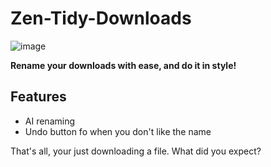 # Zen-Tidy-Downloads

![image](https://github.com/user-attachments/assets/46fe92d1-daca-44bb-b931-bee0d4dded33)

**Rename your downloads with ease, and do it in style!**

## Features
* AI renaming
* Undo button fo when you don't like the name

That's all, your just downloading a file. What did you expect?
